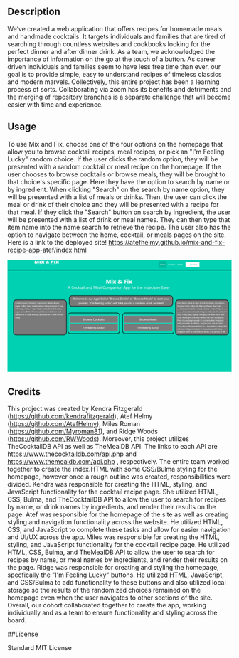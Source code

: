 <Mix-and-Fix>

 ## Description
We’ve created a web application that offers recipes for homemade meals and handmade cocktails.  It targets individuals and families that are tired of searching through countless websites and cookbooks looking for the perfect dinner and after dinner drink.  As a team, we acknowledged the importance of information on the go at the touch of a button.  As career driven individuals and families seem to have less free time than ever, our goal is to provide simple, easy to understand recipes of timeless classics and modern marvels.  Collectively, this entire project has been a learning process of sorts.  Collaborating via zoom has its benefits and detriments and the merging of repository branches is a separate challenge that will become easier with time and experience.

## Usage
To use Mix and Fix, choose one of the four options on the homepage that allow you to browse cocktail recipes, meal recipes, or pick an "I'm Feeling Lucky" random choice. If the user clicks the random option, they will be presented with a random cocktail or meal recipe on the homepage. If the user chooses to browse cocktails or browse meals, they will be brought to that choice's specific page. Here they have the option to search by name or by ingredient. When clicking "Search" on the search by name option, they will be presented with a list of meals or drinks. Then, the user can click the meal or drink of their choice and they will be presented with a recipe for that meal. If they click the "Search" button on search by ingredient, the user will be presented with a list of drink or meal names. They can then type that item name into the name search to retrieve the recipe. The user also has the option to navigate between the home, cocktail, or meals pages on the site. Here is a link to the deployed site! https://atefhelmy.github.io/mix-and-fix-recipe-app-atef/index.html

![screenshot of homepage](assets/images/appscreenshot.png)

## Credits

This project was created by Kendra Fitzgerald (https://github.com/kendrafitzgerald), Atef Helmy (https://github.com/AtefHelmy), Miles Roman (https://github.com/Myroman81), and Ridge Woods (https://github.com/RWWoods). Moreover, this project utilizes TheCocktailDB API as well as TheMealDB API. The links to each API are https://www.thecocktaildb.com/api.php and https://www.themealdb.com/api.php , respectively. The entire team worked together to create the index.HTML with some CSS/Bulma styling for the homepage, however once a rough outline was created, responsibilities were divided. Kendra was responsible for creating the HTML, styling, and JavaScript functionality for the cocktail recipe page. She utilized HTML, CSS, Bulma, and TheCocktailDB API to allow the user to search for recipes by name, or drink names by ingredients, and render their results on the page. Atef was responsible for the homepage of the site as well as creating styling and navigation functionality across the website. He utilized HTML, CSS, and JavaScript to complete these tasks and allow for easier navigation and UI/UX across the app. Miles was responsible for creating the HTML, styling, and JavaScript functionality for the cocktail recipe page. He utilized HTML, CSS, Bulma, and TheMealDB API to allow the user to search for recipes by name, or meal names by ingredients, and render their results on the page. Ridge was responsible for creating and styling the homepage, specfically the "I'm Feeling Lucky" buttons. He utilized HTML, JavaScript, and CSS/Bulma to add functionality to these buttons and also utilized local storage so the results of the randomized choices remained on the homepage even when the user navigates to other sections of the site. Overall, our cohort collaborated together to create the app, working individually and as a team to ensure functionality and styling across the board. 
  
##License

Standard MIT License

